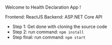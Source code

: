 Welcome to Health Declaration App !

Frontend: ReactJS
Backend: ASP.NET Core API

+ Step 1: Get done with cloning the source code
+ Step 2: run command: `npm install`
+ Step final: run command: `npm start`
